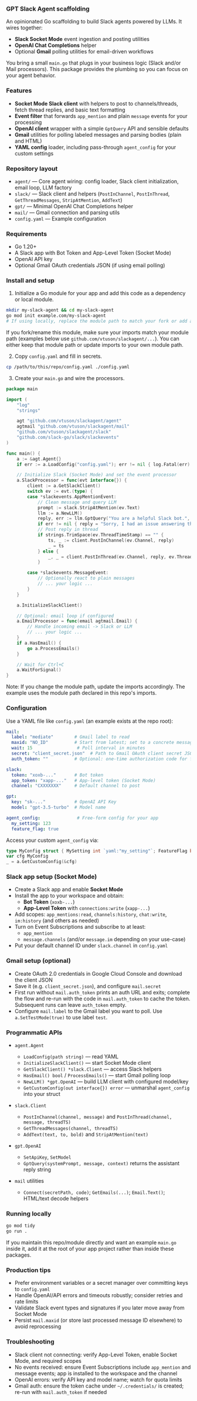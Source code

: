 ### GPT Slack Agent scaffolding

An opinionated Go scaffolding to build Slack agents powered by LLMs. It wires together:

- **Slack Socket Mode** event ingestion and posting utilities
- **OpenAI Chat Completions** helper
- Optional **Gmail** polling utilities for email-driven workflows

You bring a small `main.go` that plugs in your business logic (Slack and/or Mail processors). This package provides the plumbing so you can focus on your agent behavior.

### Features

- **Socket Mode Slack client** with helpers to post to channels/threads, fetch thread replies, and basic text formatting
- **Event filter** that forwards `app_mention` and plain `message` events for your processing
- **OpenAI client** wrapper with a simple `GptQuery` API and sensible defaults
- **Gmail** utilities for polling labeled messages and parsing bodies (plain and HTML)
- **YAML config** loader, including pass-through `agent_config` for your custom settings

### Repository layout

- `agent/` — Core agent wiring: config loader, Slack client initialization, email loop, LLM factory
- `slack/` — Slack client and helpers (`PostInChannel`, `PostInThread`, `GetThreadMessages`, `StripAtMention`, `AddText`)
- `gpt/` — Minimal OpenAI Chat Completions helper
- `mail/` — Gmail connection and parsing utils
- `config.yaml` — Example configuration

### Requirements

- Go 1.20+
- A Slack app with Bot Token and App-Level Token (Socket Mode)
- OpenAI API key
- Optional Gmail OAuth credentials JSON (if using email polling)

### Install and setup

1) Initialize a Go module for your app and add this code as a dependency or local module.

```bash
mkdir my-slack-agent && cd my-slack-agent
go mod init example.com/my-slack-agent
# If using locally, replace the module path to match your fork or add a replace directive.
```

If you fork/rename this module, make sure your imports match your module path (examples below use `github.com/vtuson/slackagent/...`). You can either keep that module path or update imports to your own module path.

2) Copy `config.yaml` and fill in secrets.

```bash
cp /path/to/this/repo/config.yaml ./config.yaml
```

3) Create your `main.go` and wire the processors.

```go
package main

import (
    "log"
    "strings"

    agt "github.com/vtuson/slackagent/agent"
    agtmail "github.com/vtuson/slackagent/mail"
    "github.com/vtuson/slackagent/slack"
    "github.com/slack-go/slack/slackevents"
)

func main() {
    a := &agt.Agent{}
    if err := a.LoadConfig("config.yaml"); err != nil { log.Fatal(err) }

    // Initialize Slack (Socket Mode) and set the event processor
    a.SlackProcessor = func(evt interface{}) {
        client := a.GetSlackClient()
        switch ev := evt.(type) {
        case *slackevents.AppMentionEvent:
            // Clean message and query LLM
            prompt := slack.StripAtMention(ev.Text)
            llm := a.NewLLM()
            reply, err := llm.GptQuery("You are a helpful Slack bot.", prompt, "")
            if err != nil { reply = "Sorry, I had an issue answering that." }
            // Post reply in thread
            if strings.TrimSpace(ev.ThreadTimeStamp) == "" {
                ts, _ := client.PostInChannel(ev.Channel, reply)
                _ = ts
            } else {
                _, _ = client.PostInThread(ev.Channel, reply, ev.ThreadTimeStamp)
            }

        case *slackevents.MessageEvent:
            // Optionally react to plain messages
            // ... your logic ...
        }
    }

    a.InitializeSlackClient()

    // Optional: email loop if configured
    a.EmailProcessor = func(email agtmail.Email) {
        // Handle incoming email -> Slack or LLM
        // ... your logic ...
    }
    if a.HasEmail() {
        go a.ProcessEmails()
    }

    // Wait for Ctrl+C
    a.WaitForSignal()
}
```

Note: If you change the module path, update the imports accordingly. The example uses the module path declared in this repo's imports.

### Configuration

Use a YAML file like `config.yaml` (an example exists at the repo root):

```yaml
mail:
  label: "mediate"        # Gmail label to read
  maxid: "NO_ID"          # Start from latest; set to a concrete message ID to resume
  wait: 15                 # Poll interval in minutes
  secret: "client_secret.json"  # Path to Gmail OAuth client secret JSON
  auth_token: ""          # Optional: one-time authorization code for first run

slack:
  token: "xoxb-..."       # Bot token
  app_token: "xapp-..."   # App-level token (Socket Mode)
  channel: "CXXXXXXX"     # Default channel to post

gpt:
  key: "sk-..."           # OpenAI API Key
  model: "gpt-3.5-turbo"  # Model name

agent_config:              # Free-form config for your app
  my_setting: 123
  feature_flag: true
```

Access your custom `agent_config` via:

```go
type MyConfig struct { MySetting int `yaml:"my_setting"`; FeatureFlag bool `yaml:"feature_flag"` }
var cfg MyConfig
_ = a.GetCustomConfig(&cfg)
```

### Slack app setup (Socket Mode)

- Create a Slack app and enable **Socket Mode**
- Install the app to your workspace and obtain:
  - **Bot Token** (`xoxb-...`)
  - **App-Level Token** with `connections:write` (`xapp-...`)
- Add scopes: `app_mentions:read`, `channels:history`, `chat:write`, `im:history` (and others as needed)
- Turn on Event Subscriptions and subscribe to at least:
  - `app_mention`
  - `message.channels` (and/or `message.im` depending on your use-case)
- Put your default channel ID under `slack.channel` in `config.yaml`

### Gmail setup (optional)

- Create OAuth 2.0 credentials in Google Cloud Console and download the client JSON
- Save it (e.g. `client_secret.json`), and configure `mail.secret`
- First run without `mail.auth_token` prints an auth URL and exits; complete the flow and re-run with the code in `mail.auth_token` to cache the token. Subsequent runs can leave `auth_token` empty.
- Configure `mail.label` to the Gmail label you want to poll. Use `a.SetTestMode(true)` to use label `test`.

### Programmatic APIs

- `agent.Agent`
  - `LoadConfig(path string)` — read YAML
  - `InitializeSlackClient()` — start Socket Mode client
  - `GetSlackClient() *slack.Client` — access Slack helpers
  - `HasEmail() bool` / `ProcessEmails()` — start Gmail polling loop
  - `NewLLM() *gpt.OpenAI` — build LLM client with configured model/key
  - `GetCustomConfig(out interface{}) error` — unmarshal `agent_config` into your struct

- `slack.Client`
  - `PostInChannel(channel, message)` and `PostInThread(channel, message, threadTS)`
  - `GetThreadMessages(channel, threadTS)`
  - `AddText(text, to, bold)` and `StripAtMention(text)`

- `gpt.OpenAI`
  - `SetApiKey`, `SetModel`
  - `GptQuery(systemPrompt, message, context)` returns the assistant reply string

- `mail` utilities
  - `Connect(secretPath, code)`; `GetEmails(...)`; `Email.Text()`; HTML/text decode helpers

### Running locally

```bash
go mod tidy
go run .
```

If you maintain this repo/module directly and want an example `main.go` inside it, add it at the root of your app project rather than inside these packages.

### Production tips

- Prefer environment variables or a secret manager over committing keys to `config.yaml`
- Handle OpenAI/API errors and timeouts robustly; consider retries and rate limits
- Validate Slack event types and signatures if you later move away from Socket Mode
- Persist `mail.maxid` (or store last processed message ID elsewhere) to avoid reprocessing

### Troubleshooting

- Slack client not connecting: verify App-Level Token, enable Socket Mode, and required scopes
- No events received: ensure Event Subscriptions include `app_mention` and message events; app is installed to the workspace and the channel
- OpenAI errors: verify API key and model name; watch for quota limits
- Gmail auth: ensure the token cache under `~/.credentials/` is created; re-run with `mail.auth_token` if needed

